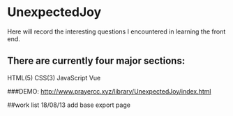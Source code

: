 # UnexpectedJoy

Here will record the interesting questions I encountered in learning the front end.

## There are currently four major sections:
HTML(5)
CSS(3)
JavaScript
Vue

###DEMO:  http://www.prayercc.xyz/library/UnexpectedJoy/index.html

##work list
18/08/13    add base export page

